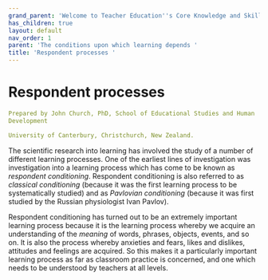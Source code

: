 ```yaml
---
grand_parent: 'Welcome to Teacher Education''s Core Knowledge and Skills.'
has_children: true
layout: default
nav_order: 1
parent: 'The conditions upon which learning depends '
title: 'Respondent processes '
---
```

# Respondent processes


```yaml
Prepared by John Church, PhD, School of Educational Studies and Human
Development

University of Canterbury, Christchurch, New Zealand.
```


The scientific research into learning has involved the study of a number
of different learning processes. One of the earliest lines of
investigation was investigation into a learning process which has come
to be known as *respondent conditioning*. Respondent conditioning is
also referred to as *classical conditioning* (because it was the first
learning process to be systematically studied) and as *Pavlovian
conditioning* (because it was first studied by the Russian physiologist
Ivan Pavlov).

Respondent conditioning has turned out to be an extremely important
learning process because it is the learning process whereby we acquire
an understanding of the *meaning* of words, phrases, objects, events,
and so on. It is also the process whereby anxieties and fears, likes and
dislikes, attitudes and feelings are acquired. So this makes it a
particularly important learning process as far as classroom practice is
concerned, and one which needs to be understood by teachers at all
levels.
